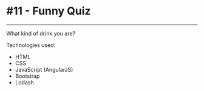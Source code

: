 # #11 - Funny Quiz
---
What kind of drink you are?

Technologies used:
- HTML
- CSS
- JavaScript (AngularJS)
- Bootstrap
- Lodash
